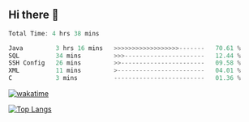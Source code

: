 ## Hi there 👋

<!--START_SECTION:waka-->

```rust
Total Time: 4 hrs 38 mins

Java         3 hrs 16 mins   >>>>>>>>>>>>>>>>>>-------   70.61 %
SQL          34 mins         >>>----------------------   12.44 %
SSH Config   26 mins         >>-----------------------   09.58 %
XML          11 mins         >------------------------   04.01 %
C            3 mins          -------------------------   01.36 %
```

<!--END_SECTION:waka-->



<!--
**Amonginin/Amonginin** is a ✨ _special_ ✨ repository because its `README.md` (this file) appears on your GitHub profile.

Here are some ideas to get you started:

- 🔭 I’m currently working on ...
- 🌱 I’m currently learning ...
- 👯 I’m looking to collaborate on ...
- 🤔 I’m looking for help with ...
- 💬 Ask me about ...
- 📫 How to reach me: ...
- 😄 Pronouns: ...
- ⚡ Fun fact: ...
-->
[![wakatime](https://wakatime.com/badge/user/bbf34868-50ed-463c-9c2d-ca3d732888ce.svg)](https://wakatime.com/@bbf34868-50ed-463c-9c2d-ca3d732888ce)

[![Top Langs](https://github-readme-stats.vercel.app/api/top-langs/?username=Amonginin)](https://github.com/anuraghazra/github-readme-stats)

